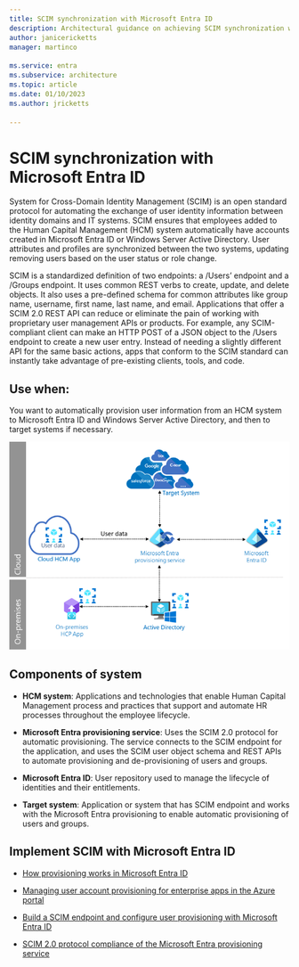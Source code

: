 ```yaml
---
title: SCIM synchronization with Microsoft Entra ID
description: Architectural guidance on achieving SCIM synchronization with Microsoft Entra ID.
author: janicericketts
manager: martinco

ms.service: entra
ms.subservice: architecture
ms.topic: article
ms.date: 01/10/2023
ms.author: jricketts

---
```


# SCIM synchronization with Microsoft Entra ID

System for Cross-Domain Identity Management (SCIM) is an open standard protocol for automating the exchange of user identity information between identity domains and IT systems. SCIM ensures that employees added to the Human Capital Management (HCM) system  automatically have accounts created in Microsoft Entra ID or Windows Server Active Directory. User attributes and profiles are synchronized between the two systems, updating removing users based on the user status or role change.

SCIM is a standardized definition of two endpoints: a /Users’ endpoint and a /Groups endpoint. It uses common REST verbs to create, update, and delete objects. It also uses a pre-defined schema for common attributes like group name, username, first name, last name, and email. Applications that offer a SCIM 2.0 REST API can reduce or eliminate the pain of working with proprietary user management APIs or products. For example, any SCIM-compliant client can make an HTTP POST of a JSON object to the /Users endpoint to create a new user entry. Instead of needing a slightly different API for the same basic actions, apps that conform to the SCIM standard can instantly take advantage of pre-existing clients, tools, and code. 

## Use when: 

You want to automatically provision user information from an HCM system to Microsoft Entra ID and Windows Server Active Directory, and then to target systems if necessary. 

![architectural diagram](./media/authentication-patterns/scim-auth.png)


## Components of system 

* **HCM system**: Applications and technologies that enable Human Capital Management process and practices that support and automate HR processes throughout the employee lifecycle. 

* **Microsoft Entra provisioning service**: Uses the SCIM 2.0 protocol for automatic provisioning. The service connects to the SCIM endpoint for the application, and uses the SCIM user object schema and REST APIs to automate provisioning and de-provisioning of users and groups.  

* **Microsoft Entra ID**: User repository used to manage the lifecycle of identities and their entitlements. 

* **Target system**: Application or system that has SCIM endpoint and works with the Microsoft Entra provisioning to enable automatic provisioning of users and groups.  

<a name='implementscimwith-azure-ad'></a>

## Implement SCIM with Microsoft Entra ID 

* [How provisioning works in Microsoft Entra ID](~/identity/app-provisioning/how-provisioning-works.md)

* [Managing user account provisioning for enterprise apps in the Azure portal](~/identity/app-provisioning/configure-automatic-user-provisioning-portal.md)

* [Build a SCIM endpoint and configure user provisioning with Microsoft Entra ID](~/identity/app-provisioning/use-scim-to-provision-users-and-groups.md)

* [SCIM 2.0 protocol compliance of the Microsoft Entra provisioning service](~/identity/app-provisioning/application-provisioning-config-problem-scim-compatibility.md)
